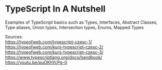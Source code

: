 # TypeScript In A Nutshell
Examples of TypeScript basics such as Types, Interfaces, Abstract Classes, Type aliases, Union types, Intersection types, Enums, Mapped Types

Sources: \
https://typeofweb.com/typescript-czesc-1/ \
https://typeofweb.com/kurs-typescript-czesc-2/ \
https://typeofweb.com/kurs-typescript-czesc-3/ \
https://www.typescriptlang.org/docs/handbook/ \
https://youtu.be/puOKhYcPg-0
